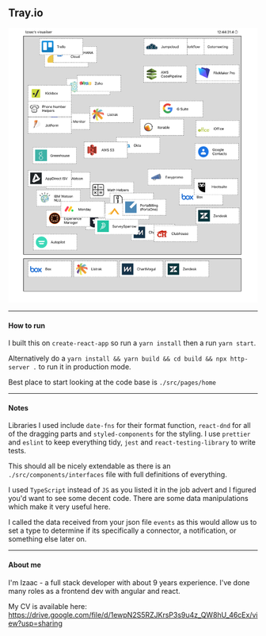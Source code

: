 Tray.io
------

![preview](preview.png)

---
#### How to run

I built this on `create-react-app` so run a `yarn install` then a run `yarn start`.

Alternatively do a `yarn install && yarn build && cd build && npx http-server .` to run it in production mode.

Best place to start looking at the code base is `./src/pages/home`

---
#### Notes
Libraries I used include `date-fns` for their format function, `react-dnd` for all of the dragging parts and `styled-components` for the styling. I use `prettier` and `eslint` to keep everything tidy, `jest` and `react-testing-library` to write tests.

This should all be nicely extendable as there is an `./src/components/interfaces` file with full definitions of everything.

I used `TypeScript` instead of `JS` as you listed it in the job advert and I figured you'd want to see some decent code. There are some data manipulations which make it very useful here.

I called the data received from your json file `events` as this would allow us to set a type to determine if its specifically a connector, a notification, or something else later on.

---
#### About me

I'm Izaac - a full stack developer with about 9 years experience. I've done many roles as a frontend dev with angular and react.

My CV is available here: https://drive.google.com/file/d/1ewpN2S5RZJKrsP3s9u4z_QW8hU_46cEx/view?usp=sharing
